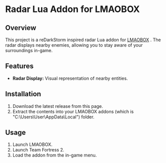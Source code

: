 # Radar Lua Addon for LMAOBOX

## Overview

This project is a reDarkStorm inspired radar Lua addon for [LMAOBOX](https://lmaobox.net/) . The radar displays nearby enemies, allowing you to stay aware of your surroundings in-game.

## Features

- **Radar Display:** Visual representation of nearby entities.

## Installation

1. Download the latest release from this page.
2. Extract the contents into your LMAOBOX addons (which is "C:\Users\User\AppData\Local") folder.

## Usage

1. Launch LMAOBOX.
2. Launch Team Fortress 2.
3. Load the addon from the in-game menu.
